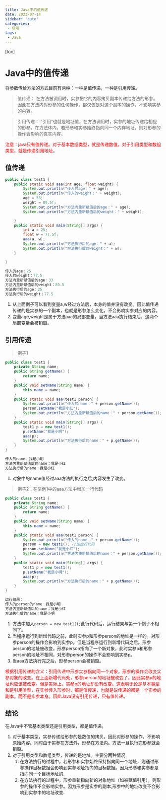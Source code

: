 ```yaml
---
title: Java中的值传递
date: 2023-07-14
sidebar: 'auto'
categories: 
 - 后端
tags:
 - Java
---
```


[toc]

# Java中的值传递

将参数传给方法的方式目前有两种：一种是值传递，一种是引用传递。

>值传递：
在方法被调用时，实参把它的内容拷贝副本传递给方法的形参。因此在方法内对形参的任何操作，都仅仅是对这个副本的操作，不影响实参的内容。

>引用传递：
”引用”也就是地址值，在方法调用时，实参的地址传递给相应的形参，在方法体内，若形参和实参始终指向同一个内存地址，则对形参的操作会影响的真实内容。

<span style="color: red;">注意：java只有值传递。对于基本数据类型，就是传递数值。对于引用类型和数组类型，就是传递引用地址。</span>

## 值传递

```java
public class test1 {
    public static void aaa(int age, float weight) {
        System.out.println("传入的age：" + age);
        System.out.println("传入的weight：" + weight);
        age = 33;
        weight = 89.5f;
        System.out.println("方法内重新赋值后的age：" + age);
        System.out.println("方法内重新赋值后的weight：" + weight);

    }
    public static void main(String[] args) {
        int a = 25;
        float w = 77.5f;
        aaa(a, w);
        System.out.println("方法执行后的age：" + a);
        System.out.println("方法执行后的weight：" + w);
    }

}

传入的age：25
传入的weight：77.5
方法内重新赋值后的age：33
方法内重新赋值后的weight：89.5
方法执行后的age：25
方法执行后的weight：77.5
```
1. 从上面例子可以看到变量a,w经过方法后，本身的值并没有改变。因此值传递传递的是实参的一个副本，也就是形参怎么变化，不会影响实参对应的内容。
2. 变量age,weight是属于方法aaa的局部变量，当方法aaa执行结束后，这两个局部变量会被销毁。

## 引用传递

>例子1
```java
public class test1 {
    private String name;
    public String getName() {
        return name;
    }
    public void setName(String name) {
        this.name = name;
    }
    public static void aaa(test1 person) {
        System.out.println("传入的name：" + person.getName());
        person.setName("我是小红");
        System.out.println("方法内重新赋值后的name：" + person.getName());
    }
    public static void main(String[] args) {
        test1 p = new test1();
        p.setName("我是小明");
        aaa(p);
        System.out.println("方法执行后的name：" + p.getName());
    }
}

传入的name：我是小明
方法内重新赋值后的name：我是小红
方法执行后的name：我是小红
```

1. 对象中的name值经过aaa方法的执行之后,内容发生了改变。

>例子2：在举例1中的aaa方法中增加一行代码
```java
public class test1 {
    private String name;
    public String getName() {
        return name;
    }
    public void setName(String name) {
        this.name = name;
    }
    public static void aaa(test1 person) {
        System.out.println("传入的name：" + person.getName());
        person = new test1(); //加此行代码
        person.setName("我是小红");
        System.out.println("方法内重新赋值后的name：" + person.getName());
    }
    public static void main(String[] args) {
        test1 p = new test1();
        p.setName("我是小明");
        aaa(p);
        System.out.println("方法执行后的name：" + p.getName());
    }
}

运行结果：
传入的person的name：我是小明
方法内重新赋值后的name：我是小红
方法执行后的name：我是小明
```

1. 方法中加入`person = new test1();`此行代码后，运行结果与第一个例子不相同了。
2. 当程序运行到新增代码之前，此时实参p和形参person的地址是一样的。对形参person的操作会影响到实参p。但是当程序运行到新增代码之后。形参person的地址被改变，形参person指向了一个新对象，此时实参p和形参person的地址不相同，对形参person的操作不会影响到实参p。
3. 当aaa方法执行完之后，形参person会被销毁。

<span style="color: red;">
根据引用传递的含义：引用传递中形参实参指向同一个对象，形参的操作会改变实参对象的改变。在上面新增代码处，形参person的地址被改变了，因此实参p的地址也应该被改变。但是实际上，实参p的地址却没有改变。这表明无论是基本类型和是引用类型，在实参传入形参时，都是值传递，也就是说传递的都是一个实参的副本，而不是实参本身。因此Java没有引用传递，只有值传递。
</span>

## 结论

在Java中不管基本类型还是引用类型，都是值传递。

1. 对于基本类型，实参传递给形参的是数值的拷贝。因此对形参的操作，不影响原始内容。同时由于实参在方法外，形参在方法内。方法一旦执行完形参就会销毁。
2. 对于引用类型和数组类型，传递的是地址。主要分两种情况
    1. 在方法执行的过程中，若形参和实参始终保持指向同一个地址，则通过形参操作目标数据会影响到实参地址指向的目标数据。因为形参和实参都是指向同一个目标地址的.
    2. 在方法执行的过程中，形参重新指向新的对象地址（如被赋值引用），则形参的操作不会影响实参。因为形参是实参的副本,形参中的地址改变不会影响到实参中的地址改变.



